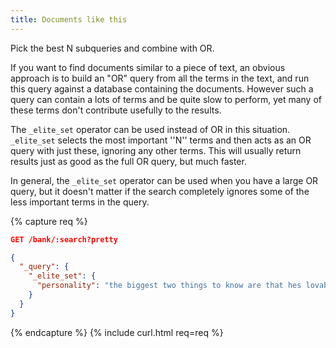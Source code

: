 ```yaml
---
title: Documents like this
---
```


Pick the best N subqueries and combine with OR.

If you want to find documents similar to a piece of text, an obvious approach is to build an "OR" query from all the terms in the text, and run this query against a database containing the documents. However such a query can contain a lots of terms and be quite slow to perform, yet many of these terms don't contribute usefully to the results.

The `_elite_set` operator can be used instead of OR in this situation. `_elite_set` selects the most important ''N'' terms and then acts as an OR query with just these, ignoring any other terms. This will usually return results just as good as the full OR query, but much faster.

In general, the `_elite_set` operator can be used when you have a large OR query, but it doesn't matter if the search completely ignores some of the less important terms in the query.

{% capture req %}

```json
GET /bank/:search?pretty

{
  "_query": {
    "_elite_set": {
      "personality": "the biggest two things to know are that hes lovable and cooperative. Of course hes also kind, honest and considerate, but theyre far less prominent, especially compared to impulses of being shallow as well"
    }
  }
}
```
{% endcapture %}
{% include curl.html req=req %}